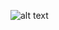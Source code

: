 
![alt text](https://github.com/MhmdAliChamass99/Forum/tree/main/public/Forum%20Images/WelcomePage.png?raw=true)
